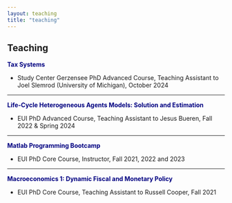 ```yaml
---
layout: teaching
title: "teaching"
---
```


## Teaching <br>

<span style="color:Navy"> **Tax Systems** </span>
   - Study Center Gerzensee PhD Advanced Course, Teaching Assistant to Joel Slemrod (University of Michigan), October 2024
   
   
---

<span style="color:Navy"> **Life-Cycle Heterogeneous Agents Models: Solution and Estimation** </span>
   - EUI PhD Advanced Course, Teaching Assistant to Jesus Bueren, Fall 2022 & Spring 2024
   
   
---
   
<span style="color:Navy"> **Matlab Programming Bootcamp** </span>
   - EUI PhD Core Course, Instructor, Fall 2021, 2022 and 2023 
   
   
---

<span style="color:Navy"> **Macroeconomics 1: Dynamic Fiscal and Monetary Policy** </span>
   - EUI PhD Core Course, Teaching Assistant to Russell Cooper, Fall 2021
